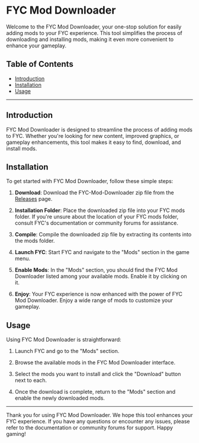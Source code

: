 # FYC Mod Downloader

Welcome to the FYC Mod Downloader, your one-stop solution for easily adding mods to your FYC experience. This tool simplifies the process of downloading and installing mods, making it even more convenient to enhance your gameplay.

## Table of Contents
- [Introduction](#introduction)
- [Installation](#installation)
- [Usage](#usage)

---

## Introduction

FYC Mod Downloader is designed to streamline the process of adding mods to FYC. Whether you're looking for new content, improved graphics, or gameplay enhancements, this tool makes it easy to find, download, and install mods.

## Installation

To get started with FYC Mod Downloader, follow these simple steps:

1. **Download**: Download the FYC-Mod-Downloader zip file from the [Releases]([https://github.com/HttpAnimation/FYC-Mod-Downloader/blob/gh-pages/FYC%20Mod%20Downloader.zip]) page.

2. **Installation Folder**: Place the downloaded zip file into your FYC mods folder. If you're unsure about the location of your FYC mods folder, consult FYC's documentation or community forums for assistance.

3. **Compile**: Compile the downloaded zip file by extracting its contents into the mods folder.

4. **Launch FYC**: Start FYC and navigate to the "Mods" section in the game menu.

5. **Enable Mods**: In the "Mods" section, you should find the FYC Mod Downloader listed among your available mods. Enable it by clicking on it.

6. **Enjoy**: Your FYC experience is now enhanced with the power of FYC Mod Downloader. Enjoy a wide range of mods to customize your gameplay.

## Usage

Using FYC Mod Downloader is straightforward:

1. Launch FYC and go to the "Mods" section.

2. Browse the available mods in the FYC Mod Downloader interface.

3. Select the mods you want to install and click the "Download" button next to each.

4. Once the download is complete, return to the "Mods" section and enable the newly downloaded mods.

---

Thank you for using FYC Mod Downloader. We hope this tool enhances your FYC experience. If you have any questions or encounter any issues, please refer to the documentation or community forums for support. Happy gaming!
